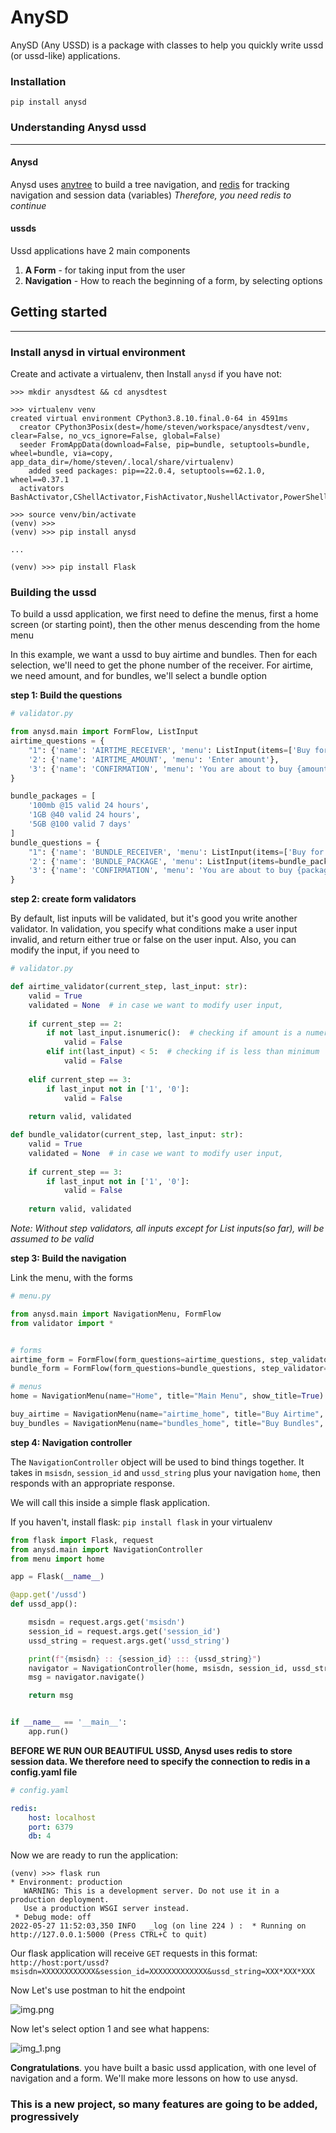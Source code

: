 # AnySD


AnySD (Any USSD) is a package with classes to help you quickly write ussd (or ussd-like) applications.

### Installation

`
pip install anysd
`

### Understanding Anysd ussd

---
#### Anysd
Anysd uses [anytree](https://pypi.org/project/anytree/) to build a tree navigation, 
and [redis](https://pypi.org/project/redis/) for tracking navigation and session data (variables)
*Therefore, you need redis to continue*

#### ussds
Ussd applications have 2 main components

1. **A Form** - for taking input from the user
2. **Navigation** - How to reach the beginning of a form, by selecting options

## Getting started

---

### Install anysd in virtual environment
Create and activate a virtualenv, then
Install `anysd` if you have not: 
```
>>> mkdir anysdtest && cd anysdtest

>>> virtualenv venv
created virtual environment CPython3.8.10.final.0-64 in 4591ms
  creator CPython3Posix(dest=/home/steven/workspace/anysdtest/venv, clear=False, no_vcs_ignore=False, global=False)
  seeder FromAppData(download=False, pip=bundle, setuptools=bundle, wheel=bundle, via=copy, app_data_dir=/home/steven/.local/share/virtualenv)
    added seed packages: pip==22.0.4, setuptools==62.1.0, wheel==0.37.1
  activators BashActivator,CShellActivator,FishActivator,NushellActivator,PowerShellActivator,PythonActivator

>>> source venv/bin/activate
(venv) >>>
(venv) >>> pip install anysd

...

(venv) >>> pip install Flask

```

### Building the ussd

To build a ussd application, we first need to define the menus, first a home screen (or starting point), 
then the other menus descending from the home menu

In this example, we want a ussd to buy airtime and bundles. Then for each selection, we'll need to get the phone number
of the receiver. For airtime, we need amount, and for bundles, we'll select a bundle option

**step 1: Build the questions**

```python
# validator.py

from anysd.main import FormFlow, ListInput
airtime_questions = {
    "1": {'name': 'AIRTIME_RECEIVER', 'menu': ListInput(items=['Buy for myself', 'Buy for other number'], title='Select Option')},
    '2': {'name': 'AIRTIME_AMOUNT', 'menu': 'Enter amount'},
    '3': {'name': 'CONFIRMATION', 'menu': 'You are about to buy {amount} airtime for {receiver}\n1. Confirm\n0. Cancel'}
}

bundle_packages = [
    '100mb @15 valid 24 hours',
    '1GB @40 valid 24 hours',
    '5GB @100 valid 7 days'
]
bundle_questions = {
    "1": {'name': 'BUNDLE_RECEIVER', 'menu': ListInput(items=['Buy for myself', 'Buy for other number'], title='Select Option')},
    '2': {'name': 'BUNDLE_PACKAGE', 'menu': ListInput(items=bundle_packages, title='Select package')},
    '3': {'name': 'CONFIRMATION', 'menu': 'You are about to buy {package} for {receiver}\n1. Confirm\n0. Cancel'}
}


```

**step 2: create form validators**

By default, list inputs will be validated, but it's good you write another validator.
In validation, you specify what conditions make a user input invalid, and return either true or false on the user input.
Also, you can modify the input, if you need to

```python
# validator.py

def airtime_validator(current_step, last_input: str):
    valid = True
    validated = None  # in case we want to modify user input, 
    
    if current_step == 2:
        if not last_input.isnumeric():  # checking if amount is a numeric value
            valid = False
        elif int(last_input) < 5:  # checking if is less than minimum 
            valid = False
    
    elif current_step == 3:
        if last_input not in ['1', '0']:
            valid = False
    
    return valid, validated

def bundle_validator(current_step, last_input: str):
    valid = True
    validated = None  # in case we want to modify user input, 
    
    if current_step == 3:
        if last_input not in ['1', '0']:
            valid = False
    
    return valid, validated
```
*Note: Without step validators, all inputs except for List inputs(so far), will be assumed to be valid*

**step 3: Build the navigation**

Link the menu, with the forms
```python
# menu.py

from anysd.main import NavigationMenu, FormFlow
from validator import *


# forms
airtime_form = FormFlow(form_questions=airtime_questions, step_validator=airtime_validator)
bundle_form = FormFlow(form_questions=bundle_questions, step_validator=bundle_validator)

# menus
home = NavigationMenu(name="Home", title="Main Menu", show_title=True)

buy_airtime = NavigationMenu(name="airtime_home", title="Buy Airtime", parent=home, next_form=airtime_form)
buy_bundles = NavigationMenu(name="bundles_home", title="Buy Bundles", parent=home, next_form=bundle_form)
```

**step 4: Navigation controller**

The `NavigationController` object will be used to bind things together. It takes in `msisdn`, `session_id` and `ussd_string` plus your navigation `home`, then responds
with an appropriate response.

We will call this inside a simple flask application.

If you haven't, install flask: `pip install flask` in your virtualenv

```python
from flask import Flask, request
from anysd.main import NavigationController
from menu import home

app = Flask(__name__)

@app.get('/ussd')
def ussd_app():

    msisdn = request.args.get('msisdn')
    session_id = request.args.get('session_id')
    ussd_string = request.args.get('ussd_string')

    print(f"{msisdn} :: {session_id} ::: {ussd_string}")
    navigator = NavigationController(home, msisdn, session_id, ussd_string)
    msg = navigator.navigate()

    return msg


if __name__ == '__main__':
    app.run()
```

**BEFORE WE RUN OUR BEAUTIFUL USSD, Anysd uses redis to store session data. We therefore need to specify the connection to redis in a config.yaml file**

```yaml
# config.yaml

redis:
    host: localhost
    port: 6379
    db: 4
```

Now we are ready to run the application:

```
(venv) >>> flask run 
* Environment: production
   WARNING: This is a development server. Do not use it in a production deployment.
   Use a production WSGI server instead.
 * Debug mode: off
2022-05-27 11:52:03,350 INFO   _log (on line 224 ) :  * Running on http://127.0.0.1:5000 (Press CTRL+C to quit)

```

Our flask application will receive `GET` requests in this format: `http://host:port/ussd?msisdn=XXXXXXXXXXXX&session_id=XXXXXXXXXXXXX&ussd_string=XXX*XXX*XXX`

Now Let's use postman to hit the endpoint

![img.png](img.png)

Now let's select option 1 and see what happens:

![img_1.png](img_1.png)


**Congratulations**. you have built a basic ussd application, with one level of navigation and a form.
We'll make more lessons on how to use anysd.

### This is a new project, so many features are going to be added, progressively


